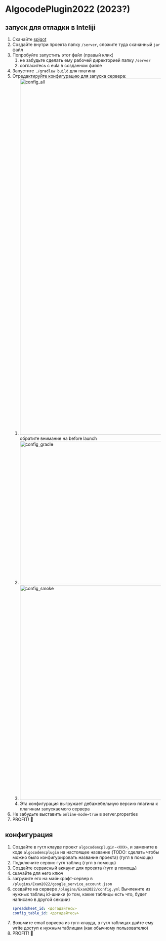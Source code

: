 # AlgocodePlugin2022 (2023?)

## запуск для отладки в Inteliji

1. Скачайте [spigot](https://getbukkit.org/get/7d4d4901bb1f641da6a9882c69d5fd54)
2. Создайте внутри проекта папку `/server`, сложите туда скачанный `jar` файл
3. Попробуйте запустить этот файл (правый клик)
   1. не забудьте сделать ему рабочей директорией папку `/server`
   2. согласитесь с eula в созданном файле 
4. Запустите `./gradlew build` для плагина
5. Отредактируйте конфигурацию для запуска сервера:
   1. <img width="1152" alt="config_all" src="https://user-images.githubusercontent.com/51089819/197866227-2fc1f571-d69f-4ba8-a771-9dba559c3ef1.png"> обратите внимание на before launch
   2. <img width="463" alt="config_gradle" src="https://user-images.githubusercontent.com/51089819/197866253-a4c4149b-c3eb-4171-99fb-5ef6efa52d17.png">
   3. <img width="695" alt="config_smoke" src="https://user-images.githubusercontent.com/51089819/197866271-aa20b265-f3cd-48d4-a917-ece73e985c57.png">
   4. Эта конфигурация выгружает дебажебельную версию плагина к плагинам запускаемого сервера
6. Не забудьте выставить `online-mode=true` в server.properties
7. PROFIT! 🎉

## конфигурация

1. Создайте в гугл клауде проект `algocodemcplugin-<XXX>`, и замените в коде `algocodemcplugin` на настоящее название (TODO: сделать чтобы можно было конфигурировать название проекта) (гугл в помощь)
2. Подключите сервис гугл таблиц (гугл в помощь)
3. Создайте сервисный аккаунт для проекта (гугл в помощь)
4. скачайте для него ключ
5. загрузите его на майнкрафт-сервер в `/plugins/Exam2022/google_service_account.json`
6. создайте на сервере `/plugins/Exam2022/config.yml` Вычлените из нужных таблиц id-шники (о том, какие таблицы есть что, будет написано в другой секции)
   ```yaml
   spreadsheet_id: <догадайтесь>
   config_table_id: <догадайтесь>
   ```
7. Возьмите email воркера из гугл клауда, в гугл таблицах дайте ему write доступ к нужным таблицам (как обычному пользователю)
8. PROFIT! 🎉
